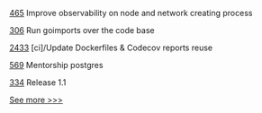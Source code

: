 
[465](https://github.com/hyperledger/cello/pull/465) Improve observability on node and network creating process

[306](https://github.com/hyperledger-labs/fabric-smart-client/pull/306) Run goimports over the code base

[2433](https://github.com/hyperledger/iroha/pull/2433) [ci]/Update Dockerfiles & Codecov reports reuse

[569](https://github.com/hyperledger-labs/blockchain-carbon-accounting/pull/569) Mentorship postgres

[334](https://github.com/hyperledger-labs/fablo/pull/334) Release 1.1


[See more >>>](https://start-here.hyperledger.org/pull-requests)
